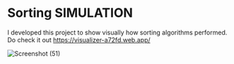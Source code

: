 # Sorting SIMULATION
I developed this project to show visually how sorting algorithms performed. Do check it out https://visualizer-a72fd.web.app/


![Screenshot (51)](https://user-images.githubusercontent.com/52958581/117925277-a1c9b200-b314-11eb-8a1d-3c8207717a61.png)
